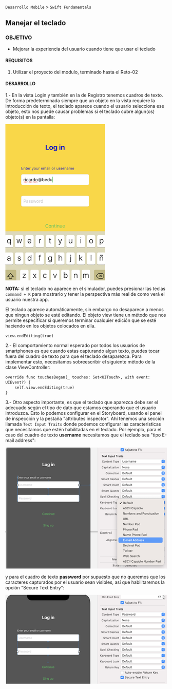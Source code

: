  

`Desarrollo Mobile` > `Swift Fundamentals`
​	
## Manejar el teclado

### OBJETIVO 

- Mejorar la experiencia del usuario cuando tiene que usar el teclado

#### REQUISITOS 

1. Utilizar el proyecto del modulo, terminado hasta el Reto-02

#### DESARROLLO

1.- En la vista Login y también en la de Registro tenemos cuadros de texto. De forma predeterminada siempre que un objeto en la vista requiere la introducción de texto, el teclado aparece cuando el usuario selecciona ese objeto, esto nos puede causar problemas si el teclado cubre algun(os) objeto(s) en la pantalla:

![](1.png)



**NOTA:** si el teclado no aparece en el simulador, puedes presionar las teclas `command + K` para mostrarlo y tener la perspectiva más real de como verá el usuario nuestra app.

El teclado aparece automáticamente, sin embargo no desaparece a menos que ningun objeto se esté editando. El objeto view tiene un método que nos permite especificar si queremos terminar cualquier edición que se esté haciendo en los objetos colocados en ella.

    view.endEditing(true)
2.- El comportamiento normal esperado por todos los usuarios de smartphones es que cuando estas capturando algun texto, puedes tocar fuera del cuadro de texto para que el teclado desaparezca. Para implementar esto, necesitamos sobreescribir el siguiente método de la clase ViewController:

```
override func touchesBegan(_ touches: Set<UITouch>, with event: UIEvent?) {
    self.view.endEditing(true)
}
```

3.- Otro aspecto importante, es que el teclado que aparezca debe ser el adecuado según el tipo de dato que estamos esperando que el usuario introduzca. Esto lo podemos configurar en el Storyboard, usando el panel de inspección y la pestaña "attributes inspector". Ahí tenemos una sección llamada `Text Input Traits` donde podemos configurar las caracteristicas que necesitamos que estén habilitadas en el teclado. Por ejemplo, para el caso del cuadro de texto **username** necesitamos que el teclado sea "tipo E-mail address":

![](2.png)

y para el cuadro de texto **password** por supuesto que no queremos que los caracteres capturados por el usuario sean visibles, así que habilitaremos la opción "Secure Text Entry":

![](3.png)
